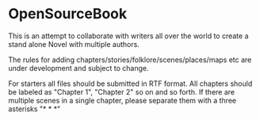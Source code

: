 # OpenSourceBook

This is an attempt to collaborate with writers all over the world to create a stand alone Novel with multiple authors.


The rules for adding chapters/stories/folklore/scenes/places/maps etc are under development and subject to change.

For starters all files should be submitted in RTF format.
All chapters should be labeled as "Chapter 1", "Chapter 2" so on and so forth.
If there are multiple scenes in a single chapter, please separate them with a three asterisks "* * *"
